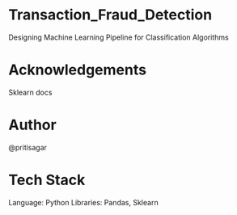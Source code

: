 # Transaction_Fraud_Detection
Designing Machine Learning Pipeline for Classification Algorithms

# Acknowledgements
Sklearn docs

# Author
@pritisagar

# Tech Stack
Language: Python
Libraries: Pandas, Sklearn



